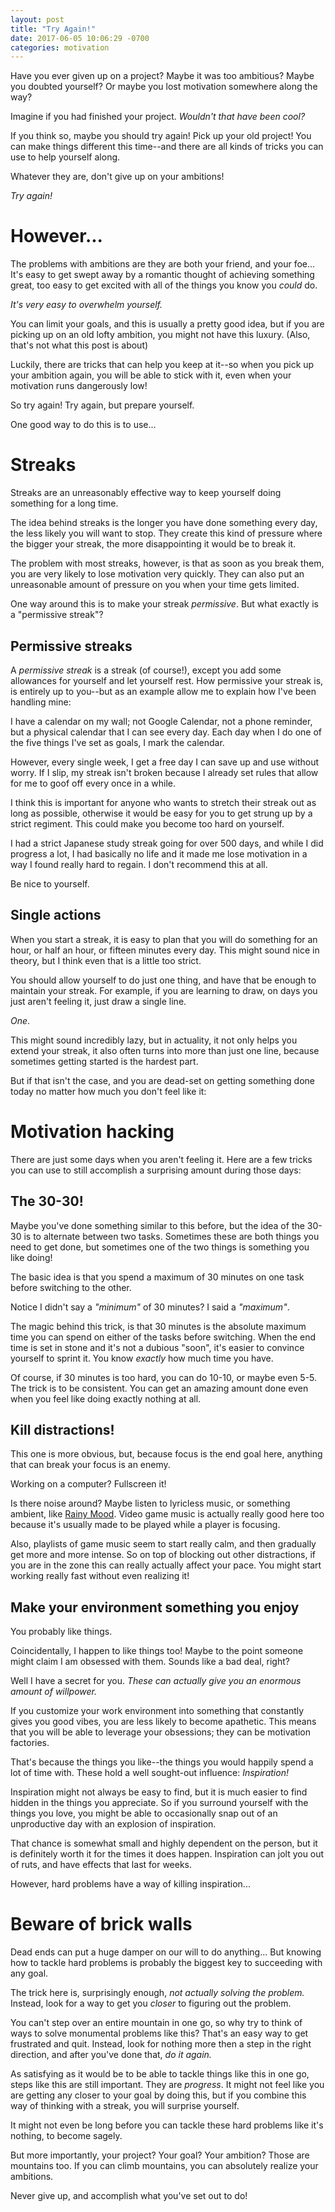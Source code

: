 ```yaml
---
layout: post
title: "Try Again!"
date: 2017-06-05 10:06:29 -0700
categories: motivation
---
```


Have you ever given up on a project? Maybe it was too ambitious? Maybe you doubted yourself? Or maybe you lost motivation somewhere along the way?

Imagine if you had finished your project. *Wouldn't that have been cool?*

If you think so, maybe you should try again! Pick up your old project! You can make things different this time--and there are all kinds of tricks you can use to help yourself along.

Whatever they are, don't give up on your ambitions!

*Try again!*
<!-- more -->

# However...
The problems with ambitions are they are both your friend, and your foe... It's easy to get swept away by a romantic thought of achieving something great, too easy to get excited with all of the things you know you *could* do.

*It's very easy to overwhelm yourself.*

You can limit your goals, and this is usually a pretty good idea, but if you are picking up on an old lofty ambition, you might not have this luxury. (Also, that's not what this post is about)

Luckily, there are tricks that can help you keep at it--so when you pick up your ambition again, you will be able to stick with it, even when your motivation runs dangerously low!

So try again! Try again, but prepare yourself.

One good way to do this is to use...

# Streaks
Streaks are an unreasonably effective way to keep yourself doing something for a long time.

The idea behind streaks is the longer you have done something every day, the less likely you will want to stop. They create this kind of pressure where the bigger your streak, the more disappointing it would be to break it.

The problem with most streaks, however, is that as soon as you break them, you are very likely to lose motivation very quickly. They can also put an unreasonable amount of pressure on you when your time gets limited.

One way around this is to make your streak *permissive*. But what exactly is a "permissive streak"?

## Permissive streaks
A *permissive streak* is a streak (of course!), except you add some allowances for yourself and let yourself rest. How permissive your streak is, is entirely up to you--but as an example allow me to explain how I've been handling mine:

I have a calendar on my wall; not Google Calendar, not a phone reminder, but a physical calendar that I can see every day. Each day when I do one of the five things I've set as goals, I mark the calendar.

However, every single week, I get a free day I can save up and use without worry. If I slip, my streak isn't broken because I already set rules that allow for me to goof off every once in a while.

I think this is important for anyone who wants to stretch their streak out as long as possible, otherwise it would be easy for you to get strung up by a strict regiment. This could make you become too hard on yourself.

I had a strict Japanese study streak going for over 500 days, and while I did progress a lot, I had basically no life and it made me lose motivation in a way I found really hard to regain. I don't recommend this at all.

Be nice to yourself.

## Single actions

When you start a streak, it is easy to plan that you will do something for an hour, or half an hour, or fifteen minutes every day. This might sound nice in theory, but I think even that is a little too strict.

You should allow yourself to do just one thing, and have that be enough to maintain your streak. For example, if you are learning to draw, on days you just aren't feeling it, just draw a single line.

*One*.

This might sound incredibly lazy, but in actuality, it not only helps you extend your streak, it also often turns into more than just one line, because sometimes getting started is the hardest part.

But if that isn't the case, and you are dead-set on getting something done today no matter how much you don't feel like it:

# Motivation hacking

There are just some days when you aren't feeling it. Here are a few tricks you can use to still accomplish a surprising amount during those days:

## The 30-30!

Maybe you've done something similar to this before, but the idea of the 30-30 is to alternate between two tasks. Sometimes these are both things you need to get done, but sometimes one of the two things is something you like doing!

The basic idea is that you spend a maximum of 30 minutes on one task before switching to the other.

Notice I didn't say a *"minimum"* of 30 minutes? I said a *"maximum"*.

The magic behind this trick, is that 30 minutes is the absolute maximum time you can spend on either of the tasks before switching. When the end time is set in stone and it's not a dubious "soon", it's easier to convince yourself to sprint it. You know *exactly* how much time you have.

Of course, if 30 minutes is too hard, you can do 10-10, or maybe even 5-5. The trick is to be consistent. You can get an amazing amount done even when you feel like doing exactly nothing at all.

## Kill distractions!

This one is more obvious, but, because focus is the end goal here, anything that can break your focus is an enemy.

Working on a computer? Fullscreen it!

Is there noise around? Maybe listen to lyricless music, or something ambient, like [Rainy Mood](http://rainymood.com/). Video game music is actually really good here too because it's usually made to be played while a player is focusing.

Also, playlists of game music seem to start really calm, and then gradually get more and more intense. So on top of blocking out other distractions, if you are in the zone this can really actually affect your pace. You might start working really fast without even realizing it!

## Make your environment something you enjoy

You probably like things.

Coincidentally, I happen to like things too! Maybe to the point someone might claim I am obsessed with them. Sounds like a bad deal, right?

Well I have a secret for you. *These can actually give you an enormous amount of willpower.*

If you customize your work environment into something that constantly gives you good vibes, you are less likely to become apathetic. This means that you will be able to leverage your obsessions; they can be motivation factories.

That's because the things you like--the things you would happily spend a lot of time with. These hold a well sought-out influence: *Inspiration!*

Inspiration might not always be easy to find, but it is much easier to find hidden in the things you appreciate. So if you surround yourself with the things you love, you might be able to occasionally snap out of an unproductive day with an explosion of inspiration.

That chance is somewhat small and highly dependent on the person, but it is definitely worth it for the times it does happen. Inspiration can jolt you out of ruts, and have effects that last for weeks.

However, hard problems have a way of killing inspiration...

# Beware of brick walls

Dead ends can put a huge damper on our will to do anything... But knowing how to tackle hard problems is probably the biggest key to succeeding with any goal.

The trick here is, surprisingly enough, *not actually solving the problem.* Instead, look for a way to get you *closer* to figuring out the problem.

You can't step over an entire mountain in one go, so why try to think of ways to solve monumental problems like this? That's an easy way to get frustrated and quit. Instead, look for nothing more then a step in the right direction, and after you've done that, *do it again.*

As satisfying as it would be to be able to tackle things like this in one go, steps like this are still important. They are *progress*. It might not feel like you are getting any closer to your goal by doing this, but if you combine this way of thinking with a streak, you will surprise yourself.

It might not even be long before you can tackle these hard problems like it's nothing, to become sagely.

But more importantly, your project? Your goal? Your ambition? Those are mountains too. If you can climb mountains, you can absolutely realize your ambitions.

Never give up, and accomplish what you've set out to do!
